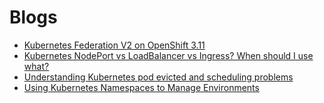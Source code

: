 # Blogs
* [Kubernetes Federation V2 on OpenShift 3.11](https://blog.openshift.com/kubernetes-federation-v2-on-openshift-3-11/)
* [Kubernetes NodePort vs LoadBalancer vs Ingress? When should I use what?](https://medium.com/google-cloud/kubernetes-nodeport-vs-loadbalancer-vs-ingress-when-should-i-use-what-922f010849e0)
* [Understanding Kubernetes pod evicted and scheduling problems](https://sysdig.com/blog/kubernetes-pod-evicted/)
* [Using Kubernetes Namespaces to Manage Environments](https://kubernetes.io/blog/2015/08/using-kubernetes-namespaces-to-manage/)
